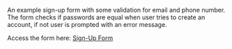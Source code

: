 An example sign-up form with some validation for email and phone number.
The form checks if passwords are equal when user tries to create an account,
if not user is prompted with an error message.

Access the form here: <a href="https://gohan61.github.io/Sign-up-Form/">Sign-Up Form</a>
